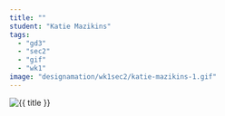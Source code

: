 ```yaml
---
title: ""
student: "Katie Mazikins"
tags:
  - "gd3"
  - "sec2"
  - "gif"
  - "wk1"
image: "designamation/wk1sec2/katie-mazikins-1.gif"
---
```


<img src="{{urls.media}}/{{ image }}" alt="{{ title }}"/>

